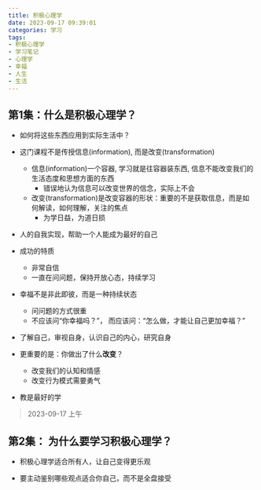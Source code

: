```yaml
---
title: 积极心理学
date: 2023-09-17 09:39:01
categories: 学习
tags:
- 积极心理学
- 学习笔记
- 心理学
- 幸福
- 人生
- 生活
---
```



## 第1集：什么是积极心理学？

- 如何将这些东西应用到实际生活中？
- 这门课程不是传授信息(information), 而是改变(transformation)
  - 信息(information)一个容器, 学习就是往容器装东西, 信息不能改变我们的生活态度和思想方面的东西
    - 错误地认为信息可以改变世界的信念，实际上不会
  - 改变(transformation)是改变容器的形状：重要的不是获取信息，而是如何解读，如何理解，关注的焦点
    - 为学日益，为道日损
- 人的自我实现，帮助一个人能成为最好的自己

- 成功的特质
  - 非常自信
  - 一直在问问题，保持开放心态，持续学习

- 幸福不是非此即彼，而是一种持续状态
  - 问问题的方式很重
  - 不应该问“你幸福吗？”， 而应该问：“怎么做，才能让自己更加幸福？”

- 了解自己，审视自身，认识自己的内心，研究自身

- 更重要的是：你做出了什么**改变**？
  - 改变我们的认知和情感
  - 改变行为模式需要勇气

- 教是最好的学

> 2023-09-17 上午

## 第2集： 为什么要学习积极心理学？


- 积极心理学适合所有人，让自己变得更乐观

- 要主动鉴别哪些观点适合你自己，而不是全盘接受









